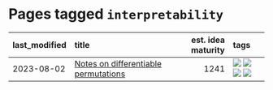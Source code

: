 # Pages tagged `interpretability`

|last_modified|title|est. idea maturity|tags
|:---|:---|---:|:---|
|2023-08-02|[Notes on differentiable permutations](../differentiable_permutations.md)|1241|[![](https://img.shields.io/badge/tag-differentiable_permutation-b59164)](../tags/differentiable_permutation.md) [![](https://img.shields.io/badge/tag-experimental-da6994)](../tags/experimental.md) [![](https://img.shields.io/badge/tag-interpretability-2b1224)](../tags/interpretability.md) [![](https://img.shields.io/badge/tag-regularization-869cae)](../tags/regularization.md)|